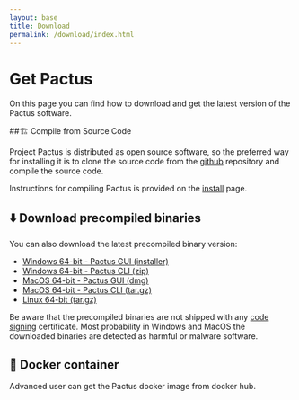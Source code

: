 ```yaml
---
layout: base
title: Download
permalink: /download/index.html
---
```


# Get Pactus

On this page you can find how to download and get the latest version of the Pactus software.

##🏗️ Compile from Source Code

Project Pactus is distributed as open source software, so the preferred way for installing it is to
clone the source code from the [github](https://github.com/pactus-project/pactus) repository and compile
the source code.

Instructions for compiling Pactus is provided on the
[install](https://github.com/pactus-project/pactus.org/blob/main/INSTALL.md) page.

## ⬇️ Download precompiled binaries

You can also download the latest precompiled binary version:

- [Windows 64-bit - Pactus GUI (installer)](https://github.com/pactus-project/pactus.org/releases/download/v0.9.0/zarb-0.9.0-windows-x86_64-installer.exe)
- [Windows 64-bit - Pactus CLI (zip)](https://github.com/pactus-project/pactus.org/releases/download/v0.9.0/zarb-0.9.0-windows-x86_64.zip)
- [MacOS 64-bit - Pactus GUI (dmg)](https://github.com/pactus-project/pactus.org/releases/download/v0.9.0/zarb-0.9.0-osx-64.dmg)
- [MacOS 64-bit - Pactus CLI (tar.gz)](https://github.com/pactus-project/pactus.org/releases/download/v0.9.0/zarb-0.9.0-osx-64.tar.gz)
- [Linux 64-bit (tar.gz)](https://github.com/pactus-project/pactus.org/releases/download/v0.9.0/zarb-0.9.0-linux-x86_64.tar.gz)

Be aware that the precompiled binaries are not shipped with any
[code signing](https://en.wikipedia.org/wiki/Code_signing) certificate. Most probability in Windows
and MacOS the downloaded binaries are detected as harmful or malware software.

## 🐳 Docker container

Advanced user can get the Pactus docker image from docker hub.
